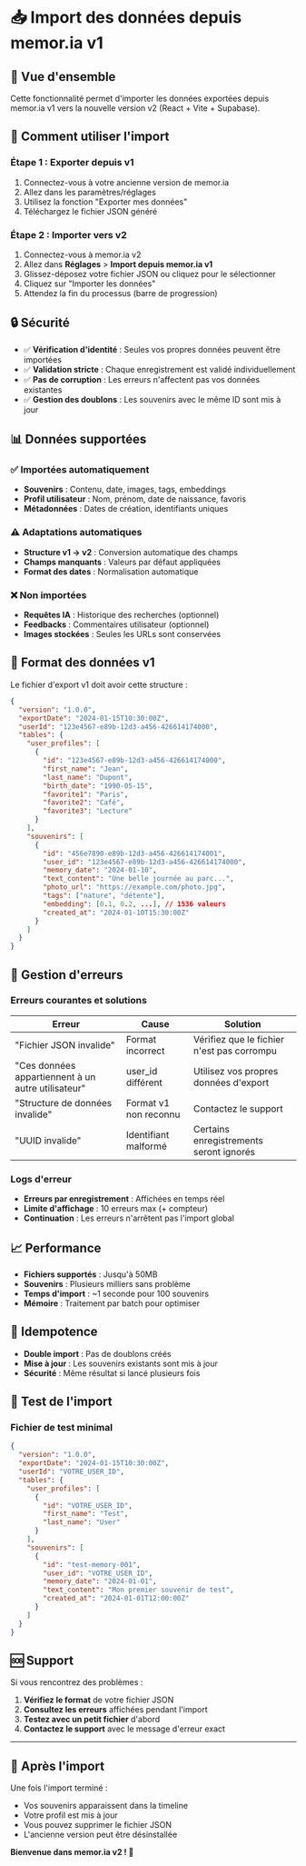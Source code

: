 # 📥 Import des données depuis memor.ia v1

## 🎯 Vue d'ensemble

Cette fonctionnalité permet d'importer les données exportées depuis memor.ia v1 vers la nouvelle version v2 (React + Vite + Supabase).

## 🚀 Comment utiliser l'import

### Étape 1 : Exporter depuis v1
1. Connectez-vous à votre ancienne version de memor.ia
2. Allez dans les paramètres/réglages
3. Utilisez la fonction "Exporter mes données"
4. Téléchargez le fichier JSON généré

### Étape 2 : Importer vers v2
1. Connectez-vous à memor.ia v2
2. Allez dans **Réglages** > **Import depuis memor.ia v1**
3. Glissez-déposez votre fichier JSON ou cliquez pour le sélectionner
4. Cliquez sur "Importer les données"
5. Attendez la fin du processus (barre de progression)

## 🔒 Sécurité

- ✅ **Vérification d'identité** : Seules vos propres données peuvent être importées
- ✅ **Validation stricte** : Chaque enregistrement est validé individuellement
- ✅ **Pas de corruption** : Les erreurs n'affectent pas vos données existantes
- ✅ **Gestion des doublons** : Les souvenirs avec le même ID sont mis à jour

## 📊 Données supportées

### ✅ Importées automatiquement
- **Souvenirs** : Contenu, date, images, tags, embeddings
- **Profil utilisateur** : Nom, prénom, date de naissance, favoris
- **Métadonnées** : Dates de création, identifiants uniques

### ⚠️ Adaptations automatiques
- **Structure v1 → v2** : Conversion automatique des champs
- **Champs manquants** : Valeurs par défaut appliquées
- **Format des dates** : Normalisation automatique

### ❌ Non importées
- **Requêtes IA** : Historique des recherches (optionnel)
- **Feedbacks** : Commentaires utilisateur (optionnel)
- **Images stockées** : Seules les URLs sont conservées

## 🔧 Format des données v1

Le fichier d'export v1 doit avoir cette structure :

```json
{
  "version": "1.0.0",
  "exportDate": "2024-01-15T10:30:00Z",
  "userId": "123e4567-e89b-12d3-a456-426614174000",
  "tables": {
    "user_profiles": [
      {
        "id": "123e4567-e89b-12d3-a456-426614174000",
        "first_name": "Jean",
        "last_name": "Dupont",
        "birth_date": "1990-05-15",
        "favorite1": "Paris",
        "favorite2": "Café",
        "favorite3": "Lecture"
      }
    ],
    "souvenirs": [
      {
        "id": "456e7890-e89b-12d3-a456-426614174001",
        "user_id": "123e4567-e89b-12d3-a456-426614174000",
        "memory_date": "2024-01-10",
        "text_content": "Une belle journée au parc...",
        "photo_url": "https://example.com/photo.jpg",
        "tags": ["nature", "détente"],
        "embedding": [0.1, 0.2, ...], // 1536 valeurs
        "created_at": "2024-01-10T15:30:00Z"
      }
    ]
  }
}
```

## 🐛 Gestion d'erreurs

### Erreurs courantes et solutions

| Erreur | Cause | Solution |
|--------|-------|----------|
| "Fichier JSON invalide" | Format incorrect | Vérifiez que le fichier n'est pas corrompu |
| "Ces données appartiennent à un autre utilisateur" | user_id différent | Utilisez vos propres données d'export |
| "Structure de données invalide" | Format v1 non reconnu | Contactez le support |
| "UUID invalide" | Identifiant malformé | Certains enregistrements seront ignorés |

### Logs d'erreur

- **Erreurs par enregistrement** : Affichées en temps réel
- **Limite d'affichage** : 10 erreurs max (+ compteur)
- **Continuation** : Les erreurs n'arrêtent pas l'import global

## 📈 Performance

- **Fichiers supportés** : Jusqu'à 50MB
- **Souvenirs** : Plusieurs milliers sans problème
- **Temps d'import** : ~1 seconde pour 100 souvenirs
- **Mémoire** : Traitement par batch pour optimiser

## 🔄 Idempotence

- **Double import** : Pas de doublons créés
- **Mise à jour** : Les souvenirs existants sont mis à jour
- **Sécurité** : Même résultat si lancé plusieurs fois

## 🧪 Test de l'import

### Fichier de test minimal

```json
{
  "version": "1.0.0",
  "exportDate": "2024-01-15T10:30:00Z",
  "userId": "VOTRE_USER_ID",
  "tables": {
    "user_profiles": [
      {
        "id": "VOTRE_USER_ID",
        "first_name": "Test",
        "last_name": "User"
      }
    ],
    "souvenirs": [
      {
        "id": "test-memory-001",
        "user_id": "VOTRE_USER_ID",
        "memory_date": "2024-01-01",
        "text_content": "Mon premier souvenir de test",
        "created_at": "2024-01-01T12:00:00Z"
      }
    ]
  }
}
```

## 🆘 Support

Si vous rencontrez des problèmes :

1. **Vérifiez le format** de votre fichier JSON
2. **Consultez les erreurs** affichées pendant l'import
3. **Testez avec un petit fichier** d'abord
4. **Contactez le support** avec le message d'erreur exact

---

## 🎉 Après l'import

Une fois l'import terminé :
- Vos souvenirs apparaissent dans la timeline
- Votre profil est mis à jour
- Vous pouvez supprimer le fichier JSON
- L'ancienne version peut être désinstallée

**Bienvenue dans memor.ia v2 ! 🌟** 